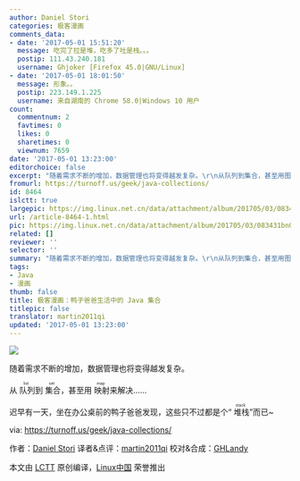 ```yaml
---
author: Daniel Stori
categories: 极客漫画
comments_data:
- date: '2017-05-01 15:51:20'
  message: 吃完了拉是堆，吃多了吐是栈。。。
  postip: 111.43.240.181
  username: Ghjoker [Firefox 45.0|GNU/Linux]
- date: '2017-05-01 18:01:50'
  message: 形象。。
  postip: 223.149.1.225
  username: 来自湖南的 Chrome 58.0|Windows 10 用户
count:
  commentnum: 2
  favtimes: 0
  likes: 0
  sharetimes: 0
  viewnum: 7659
date: '2017-05-01 13:23:00'
editorchoice: false
excerpt: "随着需求不断的增加，数据管理也将变得越发复杂。\r\n从队列到集合，甚至用图来解决……\r\n有若一天，坐在办公桌前的鸭子爸爸发现，这些只不过都是个“堆栈”而已~"
fromurl: https://turnoff.us/geek/java-collections/
id: 8464
islctt: true
largepic: https://img.linux.net.cn/data/attachment/album/201705/03/083431bn0z1huuph9eyhh9.png.large.jpg
url: /article-8464-1.html
pic: https://img.linux.net.cn/data/attachment/album/201705/03/083431bn0z1huuph9eyhh9.png.thumb.jpg
related: []
reviewer: ''
selector: ''
summary: "随着需求不断的增加，数据管理也将变得越发复杂。\r\n从队列到集合，甚至用图来解决……\r\n有若一天，坐在办公桌前的鸭子爸爸发现，这些只不过都是个“堆栈”而已~"
tags:
- Java
- 漫画
thumb: false
title: 极客漫画：鸭子爸爸生活中的 Java 集合
titlepic: false
translator: martin2011qi
updated: '2017-05-01 13:23:00'
---
```


![](https://img.linux.net.cn/data/attachment/album/201705/03/083431bn0z1huuph9eyhh9.png)


随着需求不断的增加，数据管理也将变得越发复杂。


从<ruby> 队列 <rp>  （ </rp> <rt>  list </rt> <rp>  ） </rp></ruby>到<ruby> 集合 <rp>  （ </rp> <rt>  set </rt> <rp>  ） </rp></ruby>，甚至用<ruby> 映射 <rp>  （ </rp> <rt>  map </rt> <rp>  ） </rp></ruby>来解决……


迟早有一天，坐在办公桌前的鸭子爸爸发现，这些只不过都是个“<ruby> 堆栈 <rp>  （ </rp> <rt>  stack </rt> <rp>  ） </rp></ruby>”而已~


via: <https://turnoff.us/geek/java-collections/>


作者：[Daniel Stori](http://turnoff.us/about/) 译者&点评：[martin2011qi](https://github.com/martin2011qi) 校对&合成：[GHLandy](https://github.com/GHLandy)


本文由 [LCTT](https://github.com/LCTT/TranslateProject) 原创编译，[Linux中国](https://linux.cn/) 荣誉推出
